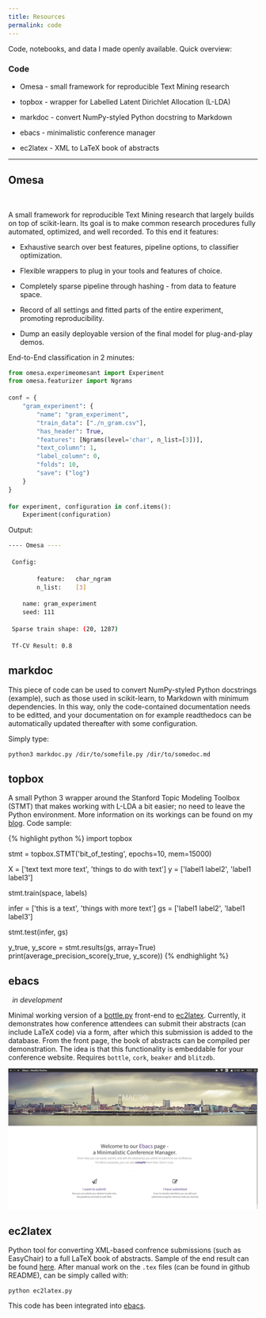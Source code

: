 ```yaml
---
title: Resources
permalink: code
---
```


Code, notebooks, and data I made openly available. Quick overview:

### Code

* Omesa - small framework for reproducible Text Mining research

* topbox - wrapper for Labelled Latent Dirichlet Allocation (L-LDA)

* markdoc - convert NumPy-styled Python docstring to Markdown

* ebacs - minimalistic conference manager

* ec2latex - XML to LaTeX book of abstracts

----

## Omesa

<a href="http://github.com/cmry/omesa"><i class="fab fa-github"></i></a>  &nbsp;  <a href="http://omesa.readthedocs.org/"><i class="fa fa-book"></i></a>

A small framework for reproducible Text Mining research that largely builds
on top of scikit-learn. Its goal is to make common research procedures fully
automated, optimized, and well recorded. To this end it features:

- Exhaustive search over best features, pipeline options, to classifier optimization.

- Flexible wrappers to plug in your tools and features of choice.

- Completely sparse pipeline through hashing - from data to feature space.

- Record of all settings and fitted parts of the entire experiment, promoting reproducibility.

- Dump an easily deployable version of the final model for plug-and-play demos.

End-to-End classification in 2 minutes:

``` python
from omesa.experimeomesant import Experiment
from omesa.featurizer import Ngrams

conf = {
    "gram_experiment": {
        "name": "gram_experiment",
        "train_data": ["./n_gram.csv"],
        "has_header": True,
        "features": [Ngrams(level='char', n_list=[3])],
        "text_column": 1,
        "label_column": 0,
        "folds": 10,
        "save": ("log")
    }
}

for experiment, configuration in conf.items():
    Experiment(configuration)
```

Output:

``` bash
---- Omesa ----

 Config:

        feature:   char_ngram
        n_list:    [3]

    name: gram_experiment
    seed: 111

 Sparse train shape: (20, 1287)

 Tf-CV Result: 0.8
```

## markdoc

<a href="http://github.com/cmry/markdoc"><i class="fab fa-github"></i></a>

This piece of code can be used to convert NumPy-styled Python docstrings
(example), such as those used in scikit-learn, to Markdown with minimum
dependencies. In this way, only the code-contained documentation needs to be
editted, and your documentation on for example readthedocs can be automatically
updated thereafter with some configuration.

Simply type:

``` bash
python3 markdoc.py /dir/to/somefile.py /dir/to/somedoc.md
```


## topbox

<a href="http://github.com/cmry/topbox"><i class="fab fa-github"></i></a>

A small Python 3 wrapper around the Stanford Topic Modeling Toolbox (STMT) that
makes working with L-LDA a bit easier; no need to leave the Python environment.
More information on its workings can be found on my [blog](https://cmry.github.io/2015/06/18/shed/).
Code sample:

{% highlight python %}
import topbox

stmt = topbox.STMT('bit_of_testing', epochs=10, mem=15000)

X = ['text text more text', 'things to do with text']
y = ['label1 label2', 'label1 label3']

stmt.train(space, labels)

infer = ['this is a text', 'things with more text']
gs = ['label1 label2', 'label1 label3']

stmt.test(infer, gs)

y_true, y_score = stmt.results(gs, array=True)
print(average_precision_score(y_true, y_score))
{% endhighlight %}

## ebacs

<a href="http://github.com/cmry/ebacs"><i class="fab fa-github"></i></a> &nbsp; *in development*

Minimal working version of a [bottle.py](http://http://www.bottlepy.org/)
front-end to [ec2latex](http://github.com/cmry/ec2latex). Currently, it demonstrates how
conference attendees can submit their abstracts (can include LaTeX code) via a form, after
which this submission is added to the database. From the front page, the book of abstracts
can be compiled per demonstration. The idea is that this functionality is
embeddable for your conference website. Requires `bottle`, `cork`, `beaker` and `blitzdb`.

![twitter](/assets/img/ebacs.png)

## ec2latex

<a href="http://github.com/cmry/ec2latex"><i class="fab fa-github"></i></a>

Python tool for converting XML-based confrence submissions (such as EasyChair)
to a full LaTeX book of abstracts. Sample of the end result can be found [here](http://www.clips.uantwerpen.be/~ben/sites/default/files/book_of_abstracts_final.pdf).
After manual work on the `.tex` files (can be found in github README),
can be simply called with:

    python ec2latex.py

This code has been integrated into [ebacs](https://www.github.com/cmry/ebacs).
